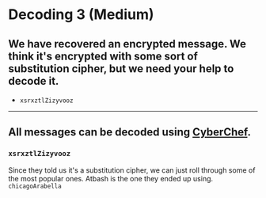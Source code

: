 # Decoding 3 (Medium)
## We have recovered an encrypted message. We think it's encrypted with some sort of substitution cipher, but we need your help to decode it.
- `xsrxztlZizyvooz`

---

## All messages can be decoded using [CyberChef](https://gchq.github.io/CyberChef/).

### `xsrxztlZizyvooz`
Since they told us it's a substitution cipher, we can just roll through some of the most popular ones. Atbash is the one they ended up using. <br>
`chicagoArabella`